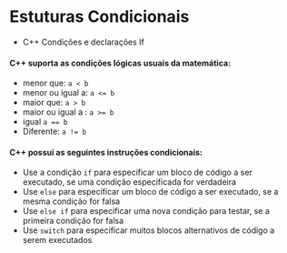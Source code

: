 # Estuturas Condicionais

- C++ Condições e declarações If


####  C++ suporta as condições lógicas usuais da matemática:
- menor que: ```a < b```
- menor ou igual a: ```a <= b```
- maior que: ```a > b```
- maior ou igual a : ```a >= b```
- igual ```a == b```
- Diferente: ```a != b```


#### C++ possui as seguintes instruções condicionais:

- Use a condição ```if```  para especificar um bloco de código a ser executado, se uma condição especificada for verdadeira
- Use ```else``` para especificar um bloco de código a ser executado, se a mesma condição for falsa
- Use ```else if``` para especificar uma nova condição para testar, se a primeira condição for falsa
- Use ```switch``` para especificar muitos blocos alternativos de código a serem executados
